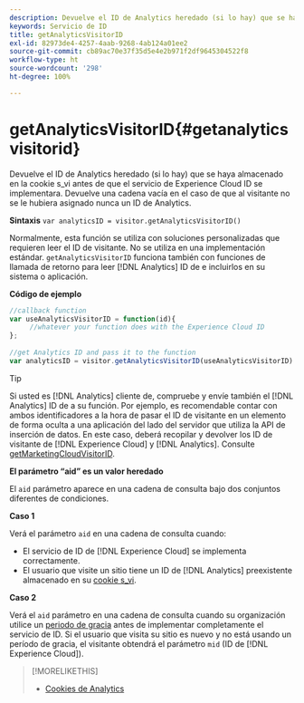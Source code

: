 ```yaml
---
description: Devuelve el ID de Analytics heredado (si lo hay) que se haya almacenado en la cookie s_vi antes de que el servicio de Experience Cloud ID se implementara. Devuelve una cadena vacía en el caso de que al visitante no se le hubiera asignado nunca un ID de Analytics.
keywords: Servicio de ID
title: getAnalyticsVisitorID
exl-id: 82973de4-4257-4aab-9268-4ab124a01ee2
source-git-commit: cb89ac70e37f35d5e4e2b971f2df9645304522f8
workflow-type: ht
source-wordcount: '298'
ht-degree: 100%

---
```


# getAnalyticsVisitorID{#getanalyticsvisitorid}

Devuelve el ID de Analytics heredado (si lo hay) que se haya almacenado en la cookie s_vi antes de que el servicio de Experience Cloud ID se implementara. Devuelve una cadena vacía en el caso de que al visitante no se le hubiera asignado nunca un ID de Analytics.

**Sintaxis** `var analyticsID = visitor.getAnalyticsVisitorID()`

Normalmente, esta función se utiliza con soluciones personalizadas que requieren leer el ID de visitante. No se utiliza en una implementación estándar. `getAnalyticsVisitorID` funciona también con funciones de llamada de retorno para leer [!DNL Analytics] ID de e incluirlos en su sistema o aplicación.

**Código de ejemplo**

```js
//callback function 
var useAnalyticsVisitorID = function(id){ 
     //whatever your function does with the Experience Cloud ID 
}; 
 
//get Analytics ID and pass it to the function 
var analyticsID = visitor.getAnalyticsVisitorID(useAnalyticsVisitorID)
```

>[!TIP]
>
>Si usted es [!DNL Analytics] cliente de, compruebe y envíe también el [!DNL Analytics] ID de a su función. Por ejemplo, es recomendable contar con ambos identificadores a la hora de pasar el ID de visitante en un elemento de forma oculta a una aplicación del lado del servidor que utiliza la API de inserción de datos. En este caso, deberá recopilar y devolver los ID de visitante de [!DNL Experience Cloud] y [!DNL Analytics]. Consulte [getMarketingCloudVisitorID](../../library/get-set/getmcvid.md).

**El parámetro “aid” es un valor heredado**

El `aid` parámetro aparece en una cadena de consulta bajo dos conjuntos diferentes de condiciones.

**Caso 1**

Verá el parámetro `aid` en una cadena de consulta cuando:

* El servicio de ID de [!DNL Experience Cloud] se implementa correctamente.
* El usuario que visite un sitio tiene un ID de [!DNL Analytics] preexistente almacenado en su [cookie s_vi](https://experienceleague.adobe.com/docs/core-services/interface/administration/ec-cookies/cookies-analytics.html?lang=es#section-5d50a078de444d12b7d927d68ff3b679).

**Caso 2**

Verá el `aid` parámetro en una cadena de consulta cuando su organización utilice un [periodo de gracia](../../reference/analytics-reference/grace-period.md) antes de implementar completamente el servicio de ID. Si el usuario que visita su sitio es nuevo y no está usando un período de gracia, el visitante obtendrá el parámetro `mid` (ID de [!DNL Experience Cloud]).

>[!MORELIKETHIS]
>
>* [Cookies de Analytics](https://experienceleague.adobe.com/docs/core-services/interface/administration/ec-cookies/cookies-privacy.html?lang=es)

